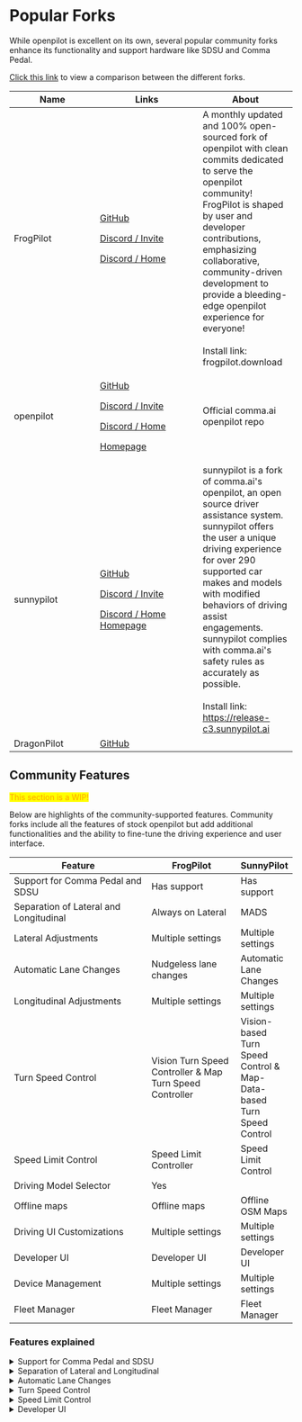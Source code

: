 # Popular Forks

While openpilot is excellent on its own, several popular community forks enhance its functionality and support hardware like SDSU and Comma Pedal.

[Click this link](https://bderkhan.com/comma-ai-openpilot/sunnypilot-features-and-updates/openpilot-vs-sunnypilot/) to view a comparison between the different forks.

<table><thead><tr><th width="137">Name</th><th width="167">Links</th><th>About</th></tr></thead><tbody><tr><td>FrogPilot</td><td><p><a href="https://github.com/FrogAi/FrogPilot">GitHub</a></p><p><a href="https://discord.gg/frogpilot">Discord / Invite</a></p><p><a href="https://discord.com/channels/1137853399715549214/">Discord / Home</a></p></td><td>A monthly updated and 100% open-sourced fork of openpilot with clean commits dedicated to serve the openpilot community! FrogPilot is shaped by user and developer contributions, emphasizing collaborative, community-driven development to provide a bleeding-edge openpilot experience for everyone!<br><br>Install link: frogpilot.download</td></tr><tr><td>openpilot</td><td><p><a href="https://github.com/commaai/openpilot">GitHub</a></p><p><a href="https://discord.comma.ai/">Discord / Invite</a></p><p><a href="https://discord.com/channels/469524606043160576/">Discord / Home</a></p><p><a href="https://comma.ai/openpilot">Homepage</a></p></td><td>Official comma.ai openpilot repo</td></tr><tr><td>sunnypilot</td><td><p><a href="https://github.com/sunnypilot/sunnypilot">GitHub</a></p><p><a href="https://discord.gg/sunnypilot">Discord / Invite</a></p><p><a href="https://discord.com/channels/880416502577266699">Discord / Home</a><br><a href="https://www.sunnypilot.ai/">Homepage</a></p></td><td>sunnypilot is a fork of comma.ai's openpilot, an open source driver assistance system. sunnypilot offers the user a unique driving experience for over 290 supported car makes and models with modified behaviors of driving assist engagements. sunnypilot complies with comma.ai's safety rules as accurately as possible. <br><br>Install link: <a href="https://release-c3.sunnypilot.ai">https://release-c3.sunnypilot.ai</a></td></tr><tr><td>DragonPilot</td><td><a href="https://github.com/dragonpilot-community/dragonpilot">GitHub</a></td><td></td></tr></tbody></table>

## Community Features

<mark style="color:orange;background-color:yellow;">This section is a WIP!</mark>

Below are highlights of the community-supported features. Community forks include all the features of stock openpilot but add additional functionalities and the ability to fine-tune the driving experience and user interface.

<table><thead><tr><th width="335">Feature</th><th width="202">FrogPilot</th><th>SunnyPilot</th></tr></thead><tbody><tr><td>Support for Comma Pedal and SDSU</td><td>Has support</td><td>Has support</td></tr><tr><td>Separation of Lateral and Longitudinal</td><td>Always on Lateral</td><td>MADS</td></tr><tr><td>Lateral Adjustments </td><td>Multiple settings</td><td>Multiple settings</td></tr><tr><td>Automatic Lane Changes</td><td>Nudgeless lane changes</td><td>Automatic Lane Changes</td></tr><tr><td>Longitudinal Adjustments</td><td>Multiple settings</td><td>Multiple settings</td></tr><tr><td>Turn Speed Control</td><td>Vision Turn Speed Controller &#x26; Map Turn Speed Controller</td><td>Vision-based Turn Speed Control &#x26; Map-Data-based Turn Speed Control</td></tr><tr><td>Speed Limit Control</td><td>Speed Limit Controller</td><td>Speed Limit Control</td></tr><tr><td>Driving Model Selector</td><td>Yes</td><td></td></tr><tr><td>Offline maps</td><td>Offline maps</td><td>Offline OSM Maps</td></tr><tr><td>Driving UI Customizations</td><td>Multiple settings</td><td>Multiple settings</td></tr><tr><td>Developer UI</td><td>Developer UI</td><td>Developer UI</td></tr><tr><td>Device Management</td><td>Multiple settings</td><td>Multiple settings</td></tr><tr><td>Fleet Manager</td><td>Fleet Manager</td><td>Fleet Manager</td></tr></tbody></table>

### Features explained

<details>

<summary>Support for Comma Pedal and SDSU</summary>

Comma Pedal and SDSU are additional hardware that enable support for openpilot features in some older vehicles. These devices are not manufactured by comma.ai and are not supported by the stock openpilot. However, community forks do support them, allowing users to fully benefit from openpilot's features.

</details>

<details>

<summary>Separation of Lateral and Longitudinal</summary>

The ability to have lateral control (ALC/LKA) without longitudinal control (ACC/SCC) is particularly useful in challenging driving conditions. This feature allows for continued lateral assistance even when longitudinal control is not ideal. Many users appreciate the option to always keep lateral control engaged.&#x20;

</details>

<details>

<summary>Automatic Lane Changes</summary>

Change lanes without requiring a nudge on the steering wheel. Also, other adjustments can be made to when lane changes are made, for example, adding a lower limit to when a lane change would be made.&#x20;

</details>

<details>

<summary>Turn Speed Control</summary>

This feature slows the vehicle when approaching a turn and resumes the original speed once past it. Turns can be detected via vision or map data. Users can also adjust the settings to their desired driving comfort.

</details>

<details>

<summary>Speed Limit Control</summary>

Automatically adjust your speed to the posted speed limit using information from speed limit signs, map data, and the car's interface. This feature includes the ability to set an offset from the posted speed limit.

</details>

<details>

<summary>Developer UI</summary>

Display various real-time metrics, such as distance, speed, and desired following distance to your lead vehicle, on screen while driving.

</details>

